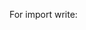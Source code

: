 For import write: 
  <head>
    <script src="https://raw.githack.com/dinger171/Di-Draggable/main/moddule.js"></script>
  </head>
